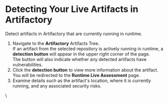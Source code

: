 # Detecting Your Live Artifacts in Artifactory

Detect artifacts in Artifactory that are currently running in runtime.

1. Navigate to the **Artifactory** Artifacts Tree. \
   If an artifact from the selected repository is actively running in runtime, a **detection button** will appear in the upper right corner of the page. \
   The button will also indicate whether any detected artifacts have vulnerabilities.
2. Click the **detection button** to view more information about the artifact. \
   You will be redirected to the **Runtime Live Assessment** page.&#x20;
3. Examine details such as the artifact's location, where it is currently running, and any associated security risks.







\
